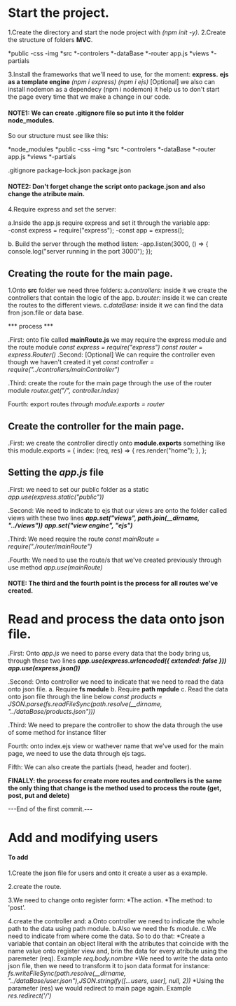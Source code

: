 # Start the project.

1.Create the directory and start the node project with _(npm init -y)_.
2.Create the structure of folders **MVC**.

*public
    -css
    -img
*src
    *-controlers
    *-dataBase
    *-router
    app.js
*views
    *-partials

3.Install the frameworks that we'll need to use, 
for the moment:
**express.**
**ejs as a template engine**
_(npm i express)_
_(npm i ejs)_
[Optional] we also can install nodemon as a dependecy (npm i nodemon) it help us to don't start the page every time that we make a change in our code. 
#### NOTE1: We can create **.gitignore** file so put into it the folder node_modules.

So our structure must see like this:

*node_modules
*public
    -css
    -img
*src
    *-controlers
    *-dataBase
    *-router
    app.js
*views
    *-partials

.gitignore
package-lock.json
package.json

#### NOTE2: Don't forget change the script onto package.json and also change the atribute main.


4.Require express and set the server:

a.Inside the app.js require express and set it through the variable app:  
-const express = require("express");
-const app = express();

b. Build the server through the method listen:
-app.listen(3000, () => {
  console.log("server running in the port 3000");
});

## Creating the route for the main page.

1.Onto **src** folder we need three folders:
a._controllers:_ inside it we create the controllers that contain the logic of the app.
b._router:_ inside it we can create the routes to the different views.
c._dataBase:_ inside it we can find the data fron json.file or data base.

*** process ***

.First: 
onto file called **mainRoute.js** we may require the express module and the route module 
_const express = require("express")_
_const router = express.Router()_
.Second:
[Optional] We can require the controller even though we haven't created it yet
_const controller = require("../controllers/mainController")_

.Third: 
create the route for the main page through the use of the router module
_router.get("/", controller.index)_ 

Fourth:
export routes _through module.exports = router_

## Create the controller for the main page.

.First:
we create the controller directly onto **module.exports** something like this
module.exports = {
  index: (req, res) => {
    res.render("home");
  },
};

## Setting the _app.js_ file

.First:
we need to set our public folder as a static
_app.use(express.static("public"))_

.Second:
We need to indicate to ejs that our views are onto the folder called views with these two lines
***app.set("views", path.join(__dirname, "../views"))***
***app.set("view engine", "ejs")***

.Third:
We need require the route
_const mainRoute = require("./router/mainRoute")_

.Fourth: 
We need to use the route/s that we've created previously through use method
_app.use(mainRoute)_
#### NOTE: The third and the fourth point is the process for all routes we've created.

# Read and process the data onto json file.

.First:
Onto _app.js_ we need to parse every data that the body bring us, through these two lines
***app.use(express.urlencoded({ extended: false }))***
***app.use(express.json())***

.Second:
Onto controller we need to indicate that we need to read the data onto json file.
a. Require **fs module**
b. Require **path mpdule**
c. Read the data onto json file through the line below
*const products = JSON.parse(fs.readFileSync(path.resolve(__dirname, "../dataBase/products.json")))*

.Third:
We need to prepare the controller to show the data through the use of some method for instance
filter


Fourth:
onto index.ejs view or wathever name that we've used for the main page, we need to use the data through ejs tags.

Fifth:
We can also create the partials (head, header and footer).


**FINALLY: the process for create more routes and controllers is the same the only thing that change is the method used to process the route (get, post, put and delete)**

---End of the first commit.---

# Add and modifying users

#### To add

1.Create the json file for users and onto it create a user as a example.

2.create the route.

3.We need to change onto register form:
*The action.
*The method: to 'post'.

4.create the controller and:
a.Onto controller we need to indicate the whole path to the data using path module. 
b.Also we need the fs module.
c.We need to indicate from where come the data. So to do that:
*Create a variable that contain an object literal with the atributes that coincide with the name value onto register view and, brin the data for every atribute using the paremeter (req). Example _req.body.nombre_
*We need to write the data onto json file, then we need to transform it to json data format for instance:
*fs.writeFileSync(path.resolve(__dirname, "../dataBase/user.json"),JSON.stringify([...users, user], null, 2))*
*Using the parameter (res) we would redirect to main page again. Example _res.redirect('/')_